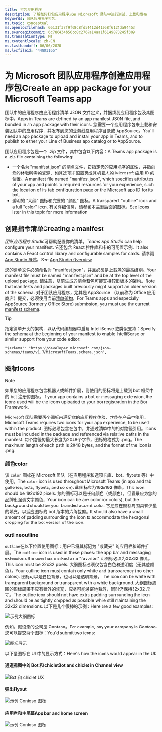 ```yaml
---
title: 打包应用程序
description: 了解如何打包应用程序以在 Microsoft 团队中进行测试、上载和发布
keywords: 团队应用程序打包
ms.topic: conceptual
ms.openlocfilehash: 66131f37f9f68c8fd54412d41068f6124da94453
ms.sourcegitcommit: 6c786434b56cc8c2765a14aa1f6149870245f309
ms.translationtype: MT
ms.contentlocale: zh-CN
ms.lasthandoff: 06/06/2020
ms.locfileid: "44801165"
---
```

# <a name="create-an-app-package-for-your-microsoft-teams-app"></a><span data-ttu-id="169c0-104">为 Microsoft 团队应用程序创建应用程序包</span><span class="sxs-lookup"><span data-stu-id="169c0-104">Create an app package for your Microsoft Teams app</span></span>

<span data-ttu-id="169c0-105">团队中的应用程序由应用程序清单 JSON 文件定义，并捆绑到应用程序包及其图标中。</span><span class="sxs-lookup"><span data-stu-id="169c0-105">Apps in Teams are defined by an app manifest JSON file, and bundled in an app package with their icons.</span></span> <span data-ttu-id="169c0-106">您需要一个应用程序包来上载和安装团队中的应用程序，并发布到您的业务线应用程序目录或 AppSource。</span><span class="sxs-lookup"><span data-stu-id="169c0-106">You'll need an app package to upload and install your app in Teams, and to publish to either your Line of Business app catalog or to AppSource.</span></span>

<span data-ttu-id="169c0-107">团队应用程序包是一个 .zip 文件，其中包含以下内容：</span><span class="sxs-lookup"><span data-stu-id="169c0-107">A Teams app package is a .zip file containing the following:</span></span>

* <span data-ttu-id="169c0-108">一个名为 "manifest.json" 的清单文件，它指定您的应用程序的属性，并指向您的体验所需的资源，如其选项卡配置页或其机器人的 Microsoft 应用 ID 的位置。</span><span class="sxs-lookup"><span data-stu-id="169c0-108">A manifest file named "manifest.json", which specifies attributes of your app and points to required resources for your experience, such the location of its tab configuration page or the Microsoft app ID for its bot.</span></span>
* <span data-ttu-id="169c0-109">透明的 "大纲" 图标和完整的 "颜色" 图标。</span><span class="sxs-lookup"><span data-stu-id="169c0-109">A transparent "outline" icon and a full "color" icon.</span></span> <span data-ttu-id="169c0-110">有关详细信息，请参阅本主题后面的[图标](#icons)。</span><span class="sxs-lookup"><span data-stu-id="169c0-110">See [Icons](#icons) later in this topic for more information.</span></span>

## <a name="creating-a-manifest"></a><span data-ttu-id="169c0-111">创建指令清单</span><span class="sxs-lookup"><span data-stu-id="169c0-111">Creating a manifest</span></span>

<span data-ttu-id="169c0-112">*团队应用程序 Studio*可帮助配置你的清单。</span><span class="sxs-lookup"><span data-stu-id="169c0-112">*Teams App Studio* can help configure your manifest.</span></span> <span data-ttu-id="169c0-113">它还包含 React 控件库和卡的可配置示例。</span><span class="sxs-lookup"><span data-stu-id="169c0-113">It also contains a React control library and configurable samples for cards.</span></span> <span data-ttu-id="169c0-114">请参阅[App Studio 概述](~/concepts/build-and-test/app-studio-overview.md)。</span><span class="sxs-lookup"><span data-stu-id="169c0-114">See [App Studio Overview](~/concepts/build-and-test/app-studio-overview.md).</span></span>

<span data-ttu-id="169c0-115">您的清单文件必须命名为 "manifest.json"，并且必须是上载包的最高级别。</span><span class="sxs-lookup"><span data-stu-id="169c0-115">Your manifest file must be named "manifest.json" and be at the top level of the upload package.</span></span> <span data-ttu-id="169c0-116">请注意，以前生成的清单和包可能支持较旧版本的架构。</span><span class="sxs-lookup"><span data-stu-id="169c0-116">Note that manifests and packages built previously might support an older version of the schema.</span></span> <span data-ttu-id="169c0-117">对于团队应用程序，尤其是 AppSource （以前称为 Office 应用商店）提交，必须使用当前[清单架构](~/resources/schema/manifest-schema.md)。</span><span class="sxs-lookup"><span data-stu-id="169c0-117">For Teams apps and especially AppSource (formerly Office Store) submission, you must use the current [manifest schema](~/resources/schema/manifest-schema.md).</span></span>

> [!TIP]
> <span data-ttu-id="169c0-118">指定清单开头的架构，以从代码编辑器中启用 IntelliSense 或类似支持：</span><span class="sxs-lookup"><span data-stu-id="169c0-118">Specify the schema at the beginning of your manifest to enable IntelliSense or similar support from your code editor:</span></span>
>
> `"$schema": "https://developer.microsoft.com/json-schemas/teams/v1.7/MicrosoftTeams.schema.json",`

## <a name="icons"></a><span data-ttu-id="169c0-119">图标</span><span class="sxs-lookup"><span data-stu-id="169c0-119">Icons</span></span>

> [!Note]
> <span data-ttu-id="169c0-120">如果您的应用程序包含机器人或邮件扩展，则使用的图标将是上载到 bot 框架中的 bot 注册的图标。</span><span class="sxs-lookup"><span data-stu-id="169c0-120">If your app contains a bot or messaging extension, the icons used will be the icons uploaded to your bot registration in the Bot Framework.</span></span>

<span data-ttu-id="169c0-121">Microsoft 团队需要两个图标来满足你的应用程序体验，才能在产品中使用。</span><span class="sxs-lookup"><span data-stu-id="169c0-121">Microsoft Teams requires two icons for your app experience, to be used within the product.</span></span> <span data-ttu-id="169c0-122">图标必须包含在包中，并通过清单中的相对路径引用。</span><span class="sxs-lookup"><span data-stu-id="169c0-122">Icons must be included in the package and referenced via relative paths in the manifest.</span></span> <span data-ttu-id="169c0-123">每个路径的最大长度为2048个字节，图标的格式为 .png。</span><span class="sxs-lookup"><span data-stu-id="169c0-123">The maximum length of each path is 2048 bytes, and the format of the icon is .png.</span></span>

### <a name="color"></a><span data-ttu-id="169c0-124">颜色</span><span class="sxs-lookup"><span data-stu-id="169c0-124">color</span></span>

<span data-ttu-id="169c0-125">该 `color` 图标在 Microsoft 团队（在应用程序和选项卡库、bot、flyouts 等）中使用。</span><span class="sxs-lookup"><span data-stu-id="169c0-125">The `color` icon is used throughout Microsoft Teams (in app and tab galleries, bots, flyouts, and so on).</span></span> <span data-ttu-id="169c0-126">此图标应为192x192 像素。</span><span class="sxs-lookup"><span data-stu-id="169c0-126">This icon should be 192x192 pixels.</span></span> <span data-ttu-id="169c0-127">您的图标可以是任何颜色（或颜色），但背景应为您的品牌化强调文字颜色。</span><span class="sxs-lookup"><span data-stu-id="169c0-127">Your icon can be any color (or colors), but the background should be your branded accent color.</span></span> <span data-ttu-id="169c0-128">它还应在图标周围具有少量的填充，以适应图标的 bot 版本的六角裁剪。</span><span class="sxs-lookup"><span data-stu-id="169c0-128">It should also have a small amount of padding surrounding the icon to accommodate the hexagonal cropping for the bot version of the icon.</span></span>

### <a name="outline"></a><span data-ttu-id="169c0-129">outline</span><span class="sxs-lookup"><span data-stu-id="169c0-129">outline</span></span>

<span data-ttu-id="169c0-130">`outline`在以下位置使用图标：用户已将其标记为 "收藏夹" 的应用栏和邮件扩展。</span><span class="sxs-lookup"><span data-stu-id="169c0-130">The `outline` icon is used in these places: the app bar and messaging extensions the user has marked as a "favorite."</span></span> <span data-ttu-id="169c0-131">此图标必须为32x32 像素。</span><span class="sxs-lookup"><span data-stu-id="169c0-131">This icon must be 32x32 pixels.</span></span> <span data-ttu-id="169c0-132">大纲图标必须仅包含白色和透明度（无其他颜色）。</span><span class="sxs-lookup"><span data-stu-id="169c0-132">Your outline icon must contain only white and transparency (no other colors).</span></span> <span data-ttu-id="169c0-133">图标可以是白色背景，也可以是透明背景。</span><span class="sxs-lookup"><span data-stu-id="169c0-133">The icon can be white with transparent background or transparent with a white background.</span></span> <span data-ttu-id="169c0-134">大纲图标周围的图标周围不应有额外的填充，应尽可能紧密地裁剪，同时仍保持32x32 尺寸。</span><span class="sxs-lookup"><span data-stu-id="169c0-134">The outline icon should not have extra padding surrounding the icon and should be as tightly cropped as possible while still maintaining the 32x32 dimensions.</span></span> <span data-ttu-id="169c0-135">以下是几个很棒的示例：</span><span class="sxs-lookup"><span data-stu-id="169c0-135">Here are a few good examples:</span></span>

![示例大纲图标](~/assets/images/icons/sample20x20s.png)

<span data-ttu-id="169c0-137">例如，假设您的公司是 Contoso。</span><span class="sxs-lookup"><span data-stu-id="169c0-137">For example, say your company is Contoso.</span></span> <span data-ttu-id="169c0-138">您可以提交两个图标：</span><span class="sxs-lookup"><span data-stu-id="169c0-138">You'd submit two icons:</span></span>

![图标展示](~/assets/images/framework/framework_submit_icon.png)

<span data-ttu-id="169c0-140">以下是图标在 UI 中的显示方式：</span><span class="sxs-lookup"><span data-stu-id="169c0-140">Here's how the icons would appear in the UI:</span></span>

#### <a name="bot-and-chiclet-in-channel-view"></a><span data-ttu-id="169c0-141">通道视图中的 Bot 和 chiclet</span><span class="sxs-lookup"><span data-stu-id="169c0-141">Bot and chiclet in Channel view</span></span>

![Bot 和 chiclet UX](~/assets/images/icons/botandchiclet.png)

#### <a name="flyout"></a><span data-ttu-id="169c0-143">弹出</span><span class="sxs-lookup"><span data-stu-id="169c0-143">Flyout</span></span>

![示例 Contoso 图标](~/assets/images/icons/flyout.png)

#### <a name="app-bar-and-home-screen"></a><span data-ttu-id="169c0-145">应用栏和主屏幕</span><span class="sxs-lookup"><span data-stu-id="169c0-145">App bar and home screen</span></span>

![示例 Contoso 图标](~/assets/images/icons/appbarhomescreen.png)
